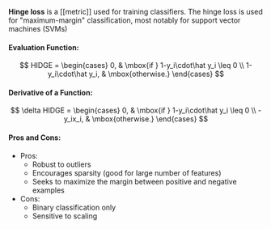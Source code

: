 **Hinge loss** is a [[metric]] used for training classifiers. The hinge loss is used for "maximum-margin" classification, most notably for support vector machines (SVMs)


#### Evaluation Function:
$$
HIDGE = \begin{cases} 0, & \mbox{if } 1-y_i\cdot\hat y_i \leq 0 \\ 1-y_i\cdot\hat y_i, & \mbox{otherwise.} \end{cases}
$$

#### Derivative of a Function:
$$
\delta HIDGE = \begin{cases} 0, & \mbox{if } 1-y_i\cdot\hat y_i \leq 0 \\ -y_ix_i, & \mbox{otherwise.} \end{cases}
$$

#### Pros and Cons:

* Pros:
	* Robust to outliers
	* Encourages sparsity (good for large number of features)
	* Seeks to maximize the margin between positive and negative examples
* Cons:
	* Binary classification only
	* Sensitive to scaling